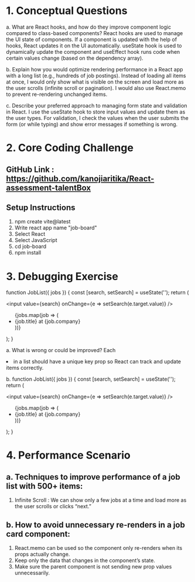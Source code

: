 # 1. Conceptual Questions
a. What are React hooks, and how do they improve component logic compared to class-based components?
React hooks are used to manage the UI state of components. If a component is updated with the help of hooks, React updates it on the UI automatically.
useState hook is used to dynamically update the component and useEffect hook runs code when certain values change (based on the dependency array).

b. Explain how you would optimize rendering performance in a React app with a long list (e.g., hundreds of job postings).
Instead of loading all items at once, I would only show what is visible on the screen and load more as the user scrolls (infinite scroll or pagination).
I would also use React.memo to prevent re-rendering unchanged items.

c. Describe your preferred approach to managing form state and validation in React.
I use the useState hook to store input values and update them as the user types.
For validation, I check the values when the user submits the form (or while typing) and show error messages if something is wrong.

# 2. Core Coding Challenge
## GitHub Link : https://github.com/kanojiaritika/React-assessment-talentBox
## Setup Instructions
1. npm create vite@latest
2. Write react app name "job-board"
3. Select React
4. Select JavaScript
5. cd job-board
6. npm install

# 3. Debugging Exercise
function JobList({ jobs }) {
  const [search, setSearch] = useState('');
  return (
    <div>
      <input value={search} onChange={e => setSearch(e.target.value)} />
      <ul>
        {jobs.map(job => (
          <li>{job.title} at {job.company}</li>
        ))}
      </ul>
    </div>
  );
}

a. What is wrong or could be improved?
Each <li> in a list should have a unique key prop so React can track and update items correctly.

b. function JobList({ jobs }) {
  const [search, setSearch] = useState('');
  return (
    <div>
      <input value={search} onChange={e => setSearch(e.target.value)} />
      <ul>
        {jobs.map(job => (
          <li key={job.id}>{job.title} at {job.company}</li>
        ))}
      </ul>
    </div>
  );
}

# 4. Performance Scenario
## a. Techniques to improve performance of a job list with 500+ items:
1. Infinite Scroll : We can show only a few jobs at a time and load more as the user scrolls or clicks “next.”

## b. How to avoid unnecessary re-renders in a job card component:
1. React.memo can be used so the component only re-renders when its props actually change.
2. Keep only the data that changes in the component’s state.
3. Make sure the parent component is not sending new prop values unnecessarily.
